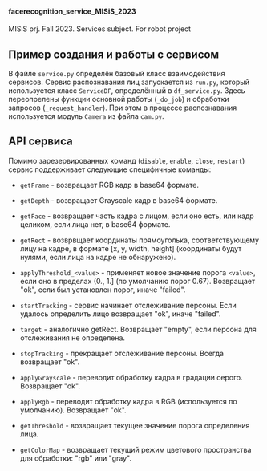 #### facerecognition_service_MISiS_2023
MISiS prj. Fall 2023. Services subject. For robot project

## Пример создания и работы с сервисом

В файле `service.py` определён базовый класс взаимодействия сервисов.
Сервис распознавания лиц запускается из `run.py`, который используется класс `ServiceDF`, определённый в `df_service.py`.
Здесь переопрелены функции основной работы (`_do_job`) и обработки запросов (`_request_handler`). При этом в процессе распознавания используется модуль `Camera` из файла `cam.py`.

## API сервиса

Помимо зарезервированных команд (`disable`, `enable`, `close`, `restart`) сервис поддерживает следующие специфичные команды:

* `getFrame` - возвращает RGB кадр в base64 формате.

* `getDepth` - возвращает Grayscale кадр в base64 формате.

* `getFace` - возвращает часть кадра с лицом, если оно есть, или кадр целиком, если лица нет, в base64 формате.

* `getRect` - возврвщает координаты прямоуголька, соответствующему лицу на кадре, в формате [x, y, width, height] (координаты будут нулями, если лица на кадре не обнаружено).

* `applyThreshold_<value>` - применяет новое значение порога `<value>`, если оно в пределах (0., 1.] (по умолчанию порог 0.67). Возвращает "ok", если был установлен порог, иначе "failed".

* `startTracking` - сервис начинает отслеживание персоны. Если удалось определить лицо возвращает "ok", иначе "failed".

* `target` - аналогично getRect. Возвращает "empty", если персона для отслеживания не определена.

* `stopTracking` - прекращает отслеживание персоны. Всегда возвращает "ok".

* `applyGrayscale` - переводит обработку кадра в градации серого. Возвращает "ok".

* `applyRgb` - переводит обработку кадра в RGB (используется по умолчанию). Возвращает "ok".

* `getThreshold` - возвращает текущее значение порога определения лица.

* `getColorMap` - возвращает текущий режим цветового пространства для обработки: "rgb" или "gray".
